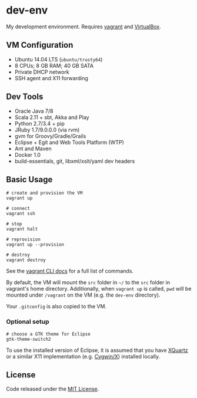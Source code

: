 # dev-env

My development environment. Requires [vagrant](http://www.vagrantup.com/downloads.html) and [VirtualBox](https://www.virtualbox.org/wiki/Downloads).

## VM Configuration

  * Ubuntu 14.04 LTS (`ubuntu/trusty64`)
  * 8 CPUs; 8 GB RAM; 40 GB SATA
  * Private DHCP network
  * SSH agent and X11 forwarding

## Dev Tools
  * Oracle Java 7/8
  * Scala 2.11 + sbt, Akka and Play
  * Python 2.7/3.4 + pip
  * JRuby 1.7/9.0.0.0 (via rvm)
  * gvm for Groovy/Gradle/Grails
  * Eclipse + Egit and Web Tools Platform (WTP)
  * Ant and Maven
  * Docker 1.0
  * build-essentials, git, libxml/xslt/yaml dev headers

## Basic Usage

    # create and provision the VM
    vagrant up

    # connect
    vagrant ssh

    # stop
    vagrant halt

    # reprovision
    vagrant up --provision

    # destroy
    vagrant destroy

See the [vagrant CLI docs](https://docs.vagrantup.com/v2/cli/index.html) for a full list of commands.

By default, the VM will mount the `src` folder in `~/` to the `src` folder in vagrant's home directory. Additionally, when `vagrant up` is called, `pwd` will be mounted under `/vagrant` on the VM (e.g. the `dev-env` directory).

Your `.gitconfig` is also copied to the VM.

### Optional setup

    # choose a GTK theme for Eclipse
    gtk-theme-switch2

To use the installed version of Eclipse, it is assumed that you have [XQuartz](http://xquartz.macosforge.org/landing/) or a similar X11 implementation (e.g. [Cygwin/X](http://en.wikipedia.org/wiki/Cygwin/X)) installed locally.

## License

Code released under the [MIT License](LICENSE).